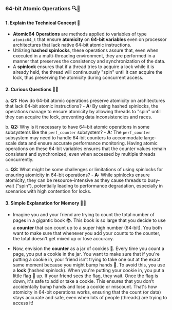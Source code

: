 ### 64-bit Atomic Operations 🔍👾

#### 1. Explain the Technical Concept 📘

- **Atomic64 Operations** are methods applied to variables of type `atomic64_t` that ensure **atomicity** on **64-bit variables** even on processor architectures that lack native 64-bit atomic instructions.
- Utilizing **hashed spinlocks**, these operations assure that, even when executed in a multi-threading environment, they are performed in a manner that preserves the consistency and synchronization of the data.
- A **spinlock** ensures that if a thread tries to acquire a lock while it is already held, the thread will continuously "spin" until it can acquire the lock, thus preserving the atomicity during concurrent access.

#### 2. Curious Questions 🧐🤔

   a. **Q1:** How do 64-bit atomic operations preserve atomicity on architectures that lack 64-bit atomic instructions?
      - **A:** By using hashed spinlocks, the operations manage to ensure atomicity by allowing threads to "spin" until they can acquire the lock, preventing data inconsistencies and races.
   
   b. **Q2:** Why is it necessary to have 64-bit atomic operations in some subsystems like the `perf_counter` subsystem?
      - **A:** The `perf_counter` subsystem may need to handle 64-bit counters to accommodate large-scale data and ensure accurate performance monitoring. Having atomic operations on these 64-bit variables ensures that the counter values remain consistent and synchronized, even when accessed by multiple threads concurrently.
   
   c. **Q3:** What might be some challenges or limitations of using spinlocks for ensuring atomicity in 64-bit operations?
      - **A:** While spinlocks ensure atomicity, they can be resource-intensive as they cause threads to busy-wait ("spin"), potentially leading to performance degradation, especially in scenarios with high contention for locks.

#### 3. Simple Explanation for Memory 🧠💡
- Imagine you and your friend are trying to count the total number of pages in a gigantic book 📚. This book is so large that you decide to use a **counter** that can count up to a super high number (64-bit). You both want to make sure that whenever you add your counts to the counter, the total doesn't get mixed up or lose accuracy.
  
- Now, envision the **counter** as a jar of cookies 🍪. Every time you count a page, you put a cookie in the jar. You want to make sure that if you're putting a cookie in, your friend isn’t trying to take one out at the exact same moment because you might bump hands 🤲. To avoid this, you use a **lock** (hashed spinlock). When you're putting your cookie in, you put a little flag 🚩 up. If your friend sees the flag, they wait. Once the flag is down, it's safe to add or take a cookie. This ensures that you don’t accidentally bump hands and lose a cookie or miscount. That's how atomicity in 64-bit operations works, ensuring that the count (or data) stays accurate and safe, even when lots of people (threads) are trying to access it!
